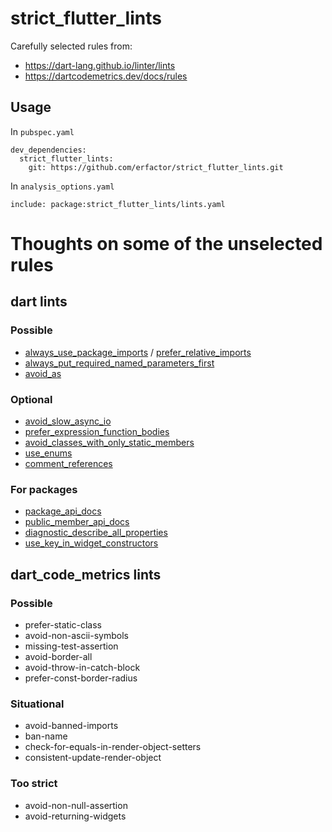# strict_flutter_lints

Carefully selected rules from:
- https://dart-lang.github.io/linter/lints
- https://dartcodemetrics.dev/docs/rules

## Usage

In `pubspec.yaml`

```
dev_dependencies:
  strict_flutter_lints:
    git: https://github.com/erfactor/strict_flutter_lints.git
```

In `analysis_options.yaml`

```
include: package:strict_flutter_lints/lints.yaml
```

# Thoughts on some of the unselected rules

## dart lints

### Possible

- [always_use_package_imports](https://dart.dev/tools/linter-rules#always_use_package_imports) / [prefer_relative_imports](https://dart.dev/tools/linter-rules#prefer_relative_imports)
- [always_put_required_named_parameters_first](https://dart.dev/tools/linter-rules#always_put_required_named_parameters_first)
- [avoid_as](https://dart.dev/tools/linter-rules#avoid_as)

### Optional

- [avoid_slow_async_io](https://dart.dev/tools/linter-rules#avoid_slow_async_io)
- [prefer_expression_function_bodies](https://dart.dev/tools/linter-rules#prefer_expression_function_bodies)
- [avoid_classes_with_only_static_members](https://dart.dev/tools/linter-rules#avoid_classes_with_only_static_members)
- [use_enums](https://dart.dev/tools/linter-rules#use_enums)
- [comment_references](https://dart.dev/tools/linter-rules#comment_references)

### For packages

- [package_api_docs](https://dart.dev/tools/linter-rules#package_api_docs)
- [public_member_api_docs](https://dart.dev/tools/linter-rules#public_member_api_docs)
- [diagnostic_describe_all_properties](https://dart.dev/tools/linter-rules#diagnostic_describe_all_properties)
- [use_key_in_widget_constructors](https://dart-lang.github.io/linter/lints/use_key_in_widget_constructors)

## dart_code_metrics lints

### Possible

- prefer-static-class
- avoid-non-ascii-symbols
- missing-test-assertion
- avoid-border-all
- avoid-throw-in-catch-block
- prefer-const-border-radius

### Situational

- avoid-banned-imports
- ban-name
- check-for-equals-in-render-object-setters
- consistent-update-render-object

### Too strict

- avoid-non-null-assertion
- avoid-returning-widgets
